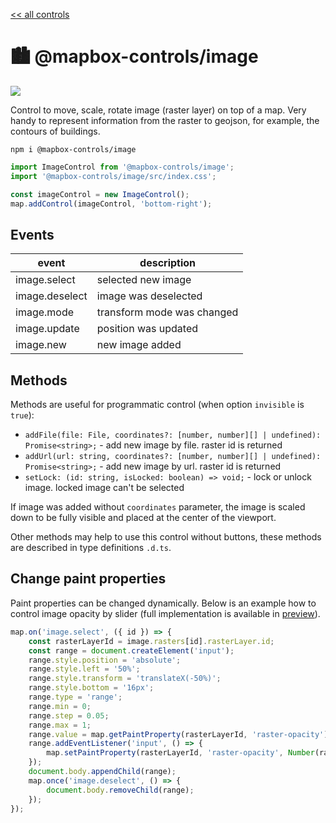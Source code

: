 [<< all controls](/README.md)

# 🏙️ @mapbox-controls/image

![](https://github.com/korywka/mapbox-controls/assets/988471/9db0c22d-662a-43fb-90e6-1fbe4405dcc5)

Control to move, scale, rotate image (raster layer) on top of a map.
Very handy to represent information from the raster to geojson, for example, the contours of buildings.

```
npm i @mapbox-controls/image
```

```js
import ImageControl from '@mapbox-controls/image';
import '@mapbox-controls/image/src/index.css';

const imageControl = new ImageControl();
map.addControl(imageControl, 'bottom-right');
```

## Events

| event          | description                |
| -------------- | -------------------------- |
| image.select   | selected new image         |
| image.deselect | image was deselected       |
| image.mode     | transform mode was changed |
| image.update   | position was updated       |
| image.new      | new image added            |

## Methods

Methods are useful for programmatic control (when option `invisible` is `true`):

- `addFile(file: File, coordinates?: [number, number][] | undefined): Promise<string>;` - add new image by file. raster id is returned
- `addUrl(url: string, coordinates?: [number, number][] | undefined): Promise<string>;` - add new image by url. raster id is returned
- `setLock: (id: string, isLocked: boolean) => void;` - lock or unlock image. locked image can't be selected

If image was added without `coordinates` parameter, the image is scaled down to be fully visible and placed at the center of the viewport.

Other methods may help to use this control without buttons, these methods are described in type definitions `.d.ts`.

## Change paint properties

Paint properties can be changed dynamically.
Below is an example how to control image opacity by slider (full implementation is available in [preview](../../preview/preview.js)).

```js
map.on('image.select', ({ id }) => {
	const rasterLayerId = image.rasters[id].rasterLayer.id;
	const range = document.createElement('input');
	range.style.position = 'absolute';
	range.style.left = '50%';
	range.style.transform = 'translateX(-50%)';
	range.style.bottom = '16px';
	range.type = 'range';
	range.min = 0;
	range.step = 0.05;
	range.max = 1;
	range.value = map.getPaintProperty(rasterLayerId, 'raster-opacity');
	range.addEventListener('input', () => {
		map.setPaintProperty(rasterLayerId, 'raster-opacity', Number(range.value));
	});
	document.body.appendChild(range);
	map.once('image.deselect', () => {
		document.body.removeChild(range);
	});
});
```
